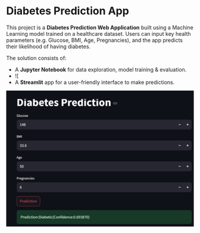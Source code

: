 # Diabetes Prediction App

This project is a **Diabetes Prediction Web Application** built using a Machine Learning model trained on a healthcare dataset. Users can input key health parameters (e.g. Glucose, BMI, Age, Pregnancies), and the app predicts their likelihood of having diabetes.

The solution consists of:
- A **Jupyter Notebook** for data exploration, model training & evaluation.
- ![
- A **Streamlit** app for a user-friendly interface to make predictions.

![App Screenshot](https://github.com/shirleychidinma24/Diabetes_Prediction/blob/main/Diabetes%20prediction%20screenshot.png)
